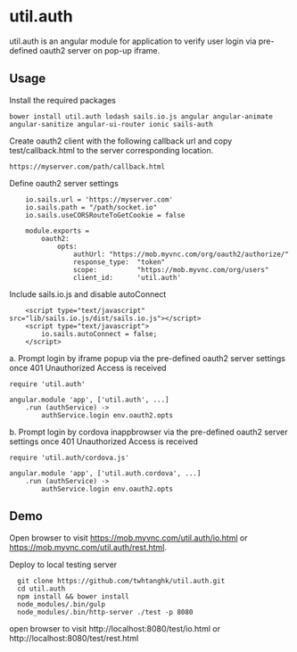 # util.auth
util.auth is an angular module for application to verify user login via pre-defined oauth2 server on pop-up iframe. 

## Usage
Install the required packages
```
bower install util.auth lodash sails.io.js angular angular-animate angular-sanitize angular-ui-router ionic sails-auth
```

Create oauth2 client with the following callback url and copy test/callback.html to the server corresponding location. 
```
https://myserver.com/path/callback.html
```
  
Define oauth2 server settings 
```
	io.sails.url = 'https://myserver.com'
	io.sails.path = "/path/socket.io"
	io.sails.useCORSRouteToGetCookie = false
		
	module.exports = 
		oauth2:
			opts:
				authUrl: "https://mob.myvnc.com/org/oauth2/authorize/"
				response_type:	"token"
				scope:			"https://mob.myvnc.com/org/users"
				client_id:		'util.auth'
```

Include sails.io.js and disable autoConnect

```
	<script type="text/javascript" src="lib/sails.io.js/dist/sails.io.js"></script>
	<script type="text/javascript">
		io.sails.autoConnect = false;
	</script>
```

a. Prompt login by iframe popup via the pre-defined oauth2 server settings once 401 Unauthorized Access is received 
```
require 'util.auth'

angular.module 'app', ['util.auth', ...]
	.run (authService) ->
		authService.login env.oauth2.opts
```

b. Prompt login by cordova inappbrowser via the pre-defined oauth2 server settings once 401 Unauthorized Access is received 
```
require 'util.auth/cordova.js'

angular.module 'app', ['util.auth.cordova', ...]
	.run (authService) ->
		authService.login env.oauth2.opts
```

## Demo
Open browser to visit https://mob.myvnc.com/util.auth/io.html or https://mob.myvnc.com/util.auth/rest.html.

Deploy to local testing server
```
  git clone https://github.com/twhtanghk/util.auth.git
  cd util.auth
  npm install && bower install
  node_modules/.bin/gulp
  node_modules/.bin/http-server ./test -p 8080
```
open browser to visit http://localhost:8080/test/io.html or http://localhost:8080/test/rest.html